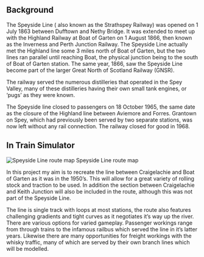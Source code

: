 ## Background
The Speyside Line ( also known as the Strathspey Railway) was opened on 1 July 1863 between Dufftown and Nethy Bridge. It was extended to meet up with the Highland Railway at Boat of Garten on 1 August 1866, then known as the Inverness and Perth Junction Railway. The Speyside Line actually met the Highland line some 3 miles north of Boat of Garten, but the two lines ran parallel until reaching Boat, the physical junction being to the south of Boat of Garten station. The same year, 1866, saw the Speyside Line become part of the larger Great North of Scotland Railway (GNSR).

The railway served the numerous distilleries that operated in the Spey Valley, many of these distilleries having their own small tank engines, or ‘pugs’ as they were known.

The Speyside line closed to passengers on 18 October 1965, the same date as the closure of the Highland line between Aviemore and Forres. Grantown on Spey, which had previously been served by two separate stations, was now left without any rail connection. The railway closed for good in 1968.

## In Train Simulator

![Speyside Line route map](/graphics/speyside_line/Route-Map-Black.svg)
Speyside Line route map

In this project my aim is to recreate the line between Craigelachie and Boat of Garten as it was in the 1950’s. This will allow for a great variety of rolling stock and traction to be used. In addition the section between Craigelachie and Keith Junction will also be included in the route, although this was not part of the Speyside Line.

The line is single track with loops at most stations, the route also features challenging gradients and tight curves as it negotiates it’s way up the river. There are various options for varied gameplay. Passenger workings range from through trains to the infamous railbus which served the line in it’s latter years. Likewise there are many opportunities for freight workings with the whisky traffic, many of which are served by their own branch lines which will be modelled.
